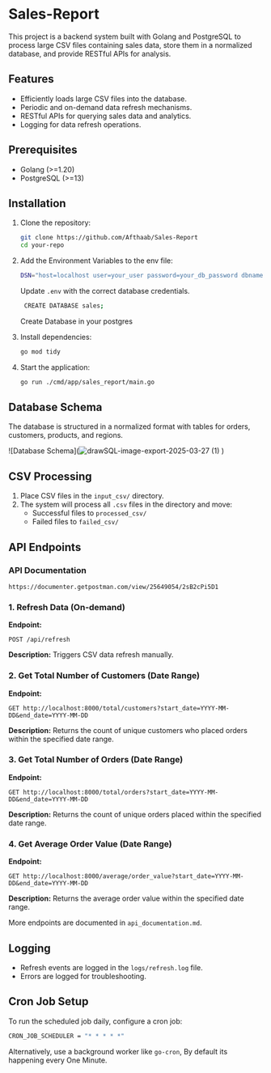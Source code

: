 # Sales-Report

This project is a backend system built with Golang and PostgreSQL to process large CSV files containing sales data, store them in a normalized database, and provide RESTful APIs for analysis.

## Features
- Efficiently loads large CSV files into the database.
- Periodic and on-demand data refresh mechanisms.
- RESTful APIs for querying sales data and analytics.
- Logging for data refresh operations.

## Prerequisites
- Golang (>=1.20)
- PostgreSQL (>=13)

## Installation
1. Clone the repository:
   ```sh
   git clone https://github.com/Afthaab/Sales-Report
   cd your-repo
   ```

2. Add the Environment Variables to the env file:
   ```sh
   DSN="host=localhost user=your_user password=your_db_password dbname=sales port=your_db_port sslmode=disable TimeZone=Asia/Kolkata"
   ```
   Update `.env` with the correct database credentials.
     ```sh
      CREATE DATABASE sales;
   ```
     Create Database in your postgres


4. Install dependencies:
   ```sh
   go mod tidy
   ```

5. Start the application:
   ```sh
   go run ./cmd/app/sales_report/main.go
   ```

## Database Schema
The database is structured in a normalized format with tables for orders, customers, products, and regions.

![Database Schema](![drawSQL-image-export-2025-03-27 (1)](https://github.com/user-attachments/assets/afcfa779-cd6c-4ab4-b4fe-dcc29307185d)
)

## CSV Processing
1. Place CSV files in the `input_csv/` directory.
2. The system will process all `.csv` files in the directory and move:
   - Successful files to `processed_csv/`
   - Failed files to `failed_csv/`

## API Endpoints

### API Documentation
```http
https://documenter.getpostman.com/view/25649054/2sB2cPi5D1
```
### 1. Refresh Data (On-demand)
**Endpoint:**
```http
POST /api/refresh
```
**Description:** Triggers CSV data refresh manually.

### 2. Get Total Number of Customers (Date Range)
**Endpoint:**
```http
GET http://localhost:8000/total/customers?start_date=YYYY-MM-DD&end_date=YYYY-MM-DD
```
**Description:** Returns the count of unique customers who placed orders within the specified date range.

### 3. Get Total Number of Orders (Date Range)
**Endpoint:**
```http
GET http://localhost:8000/total/orders?start_date=YYYY-MM-DD&end_date=YYYY-MM-DD
```
**Description:** Returns the count of unique orders placed within the specified date range.

### 4. Get Average Order Value (Date Range)
**Endpoint:**
```http
GET http://localhost:8000/average/order_value?start_date=YYYY-MM-DD&end_date=YYYY-MM-DD
```
**Description:** Returns the average order value within the specified date range.

More endpoints are documented in `api_documentation.md`.

## Logging
- Refresh events are logged in the `logs/refresh.log` file.
- Errors are logged for troubleshooting.

## Cron Job Setup
To run the scheduled job daily, configure a cron job:
```sh
CRON_JOB_SCHEDULER = "* * * * *"
```
Alternatively, use a background worker like `go-cron`, By default its happening every One Minute.
